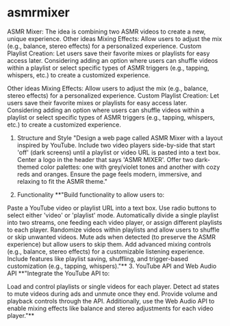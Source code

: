 # asmrmixer
ASMR Mixer:
The idea is combining two ASMR videos to create a new, unique experience.
Other ideas
Mixing Effects: Allow users to adjust the mix (e.g., balance, stereo effects) for a personalized experience.
Custom Playlist Creation: Let users save their favorite mixes or playlists for easy access later.
Considering adding an option where users can shuffle videos within a playlist or select specific types of ASMR triggers (e.g., tapping, whispers, etc.) to create a customized experience.

Other ideas
Mixing Effects: Allow users to adjust the mix (e.g., balance, stereo effects) for a personalized experience.
Custom Playlist Creation: Let users save their favorite mixes or playlists for easy access later.
Considering adding an option where users can shuffle videos within a playlist or select specific types of ASMR triggers (e.g., tapping, whispers, etc.) to create a customized experience.

1. Structure and Style
"Design a web page called ASMR Mixer with a layout inspired by YouTube. Include two video players side-by-side that start 'off' (dark screens) until a playlist or video URL is pasted into a text box. Center a logo in the header that says 'ASMR MIXER'. Offer two dark-themed color palettes: one with grey/violet tones and another with cozy reds and oranges. Ensure the page feels modern, immersive, and relaxing to fit the ASMR theme."

2. Functionality
**"Build functionality to allow users to:

Paste a YouTube video or playlist URL into a text box. Use radio buttons to select either 'video' or 'playlist' mode.
Automatically divide a single playlist into two streams, one feeding each video player, or assign different playlists to each player.
Randomize videos within playlists and allow users to shuffle or skip unwanted videos.
Mute ads when detected (to preserve the ASMR experience) but allow users to skip them.
Add advanced mixing controls (e.g., balance, stereo effects) for a customizable listening experience. Include features like playlist saving, shuffling, and trigger-based customization (e.g., tapping, whispers)."**
3. YouTube API and Web Audio API
**"Integrate the YouTube API to:

Load and control playlists or single videos for each player.
Detect ad states to mute videos during ads and unmute once they end.
Provide volume and playback controls through the API.
Additionally, use the Web Audio API to enable mixing effects like balance and stereo adjustments for each video player."**
